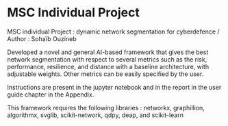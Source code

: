# MSC Individual Project

MSC individual Project : dynamic network segmentation for cyberdefence / Author : Sohaïb Ouzineb

Developed a novel and general AI-based framework that gives the best network segmentation with respect to several metrics such as the risk, performance, resilience, and distance with a baseline architecture, with adjustable weights. Other metrics can be easily specified by the user. 

Instructions are present in the jupyter notebook and in the report in the user guide chapter in the Appendix.

This framework requires the following libraries : networkx, graphillion, algorithmx, svglib, scikit-network, qdpy, deap, and scikit-learn
